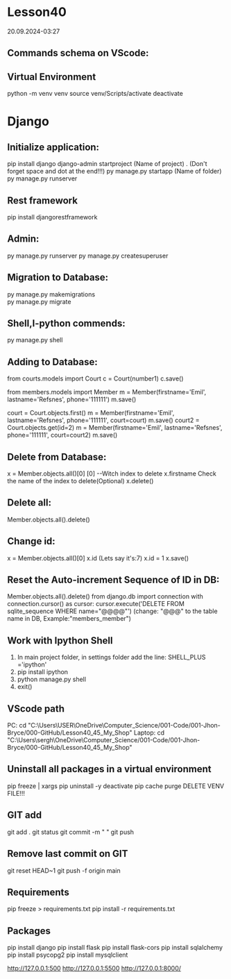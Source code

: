 # Lesson40

20.09.2024-03:27

## Commands schema on VScode:



## Virtual Environment
python -m venv venv
source venv/Scripts/activate
deactivate

# Django
## Initialize application:
pip install django
django-admin startproject (Name of project)  .  (Don't forget space and dot at the end!!!)
py manage.py startapp (Name of folder)
py manage.py runserver

## Rest framework
pip install djangorestframework

## Admin:
py manage.py runserver
py manage.py createsuperuser

## Migration to Database:
py manage.py makemigrations  
py manage.py migrate

## Shell,I-python commends:
py manage.py shell

## Adding to Database:
from courts.models import Court
c = Court(number1)
c.save()

from members.models import Member
m = Member(firstname='Emil', lastname='Refsnes', phone='111111')
m.save()

court = Court.objects.first()
m = Member(firstname='Emil', lastname='Refsnes', phone='111111', court=court)
m.save()
court2 = Court.objects.get(id=2)
m = Member(firstname='Emil', lastname='Refsnes', phone='111111', court=court2)
m.save()

## Delete from Database:
x = Member.objects.all()[0]       [0] --Witch index to delete
x.firstname                       Check the name of the index to delete(Optional)
x.delete()

## Delete all:
Member.objects.all().delete()

## Change id:
x = Member.objects.all()[0]
x.id                         (Lets say it's:7)
x.id = 1 
x.save()

## Reset the Auto-increment Sequence of ID in DB:
Member.objects.all().delete()
from django.db import connection
with connection.cursor() as cursor:
    cursor.execute('DELETE FROM sqlite_sequence WHERE name="@@@@"')     (change: "@@@" to the table name in DB, Example:"members_member") 

## Work with Ipython Shell
1. In main project folder, in settings folder add the line: SHELL_PLUS ='ipython'
2. pip install ipython
3. python manage.py shell
4. exit()

## VScode path
PC:
cd "C:\Users\USER\OneDrive\Computer_Science/001-Code/001-Jhon-Bryce/000-GitHub/Lesson40_45_My_Shop"
Laptop:
cd "C:\Users\sergh\OneDrive\Computer_Science/001-Code/001-Jhon-Bryce/000-GitHub/Lesson40_45_My_Shop"

## Uninstall all packages in a virtual environment
pip freeze | xargs pip uninstall -y
deactivate
pip cache purge
DELETE VENV FILE!!!

## GIT add
git add . 
git status 
git commit -m " " 
git push

## Remove last commit on GIT
git reset HEAD~1
git push -f origin main

## Requirements
pip freeze > requirements.txt 
pip install -r requirements.txt

## Packages
pip install django
pip install flask
pip install flask-cors
pip install sqlalchemy 
pip install psycopg2
pip install mysqlclient

http://127.0.0.1:500
http://127.0.0.1:5500
http://127.0.0.1:8000/